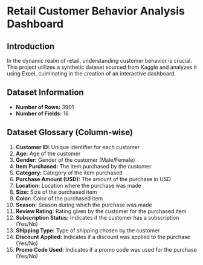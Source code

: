 # Retail Customer Behavior Analysis Dashboard

## Introduction

In the dynamic realm of retail, understanding customer behavior is crucial. This project utilizes a synthetic dataset sourced from Kaggle and analyzes it using Excel, culminating in the creation of an interactive dashboard.

## Dataset Information

- **Number of Rows:** 3901
- **Number of Fields:** 18

## Dataset Glossary (Column-wise)

1. **Customer ID:** Unique identifier for each customer
2. **Age:** Age of the customer
3. **Gender:** Gender of the customer (Male/Female)
4. **Item Purchased:** The item purchased by the customer
5. **Category:** Category of the item purchased
6. **Purchase Amount (USD):** The amount of the purchase in USD
7. **Location:** Location where the purchase was made
8. **Size:** Size of the purchased item
9. **Color:** Color of the purchased item
10. **Season:** Season during which the purchase was made
11. **Review Rating:** Rating given by the customer for the purchased item
12. **Subscription Status:** Indicates if the customer has a subscription (Yes/No)
13. **Shipping Type:** Type of shipping chosen by the customer
14. **Discount Applied:** Indicates if a discount was applied to the purchase (Yes/No)
15. **Promo Code Used:** Indicates if a promo code was used for the purchase (Yes/No)
16. **Previous Purchases:** The total count of transactions concluded by the customer at the store, excluding the ongoing transaction
17. **Payment Method:** Customer's most preferred payment method
18. **Frequency of Purchases:** Frequency at which the customer makes purchases (e.g., Weekly, Fortnightly, Monthly)

## Dynamic Dashboard and Visualizations

The analysis goes beyond static charts, featuring a dynamic dashboard created using Excel. Key visualizations include:

1. **Total Revenue KPI**
2. **Average Review Ratings**
3. **Category Revenue Donut Charts**
4. **Purchases By Size KPI**
5. **Discount Impact Pie Chart**
6. **Shipping Preferences Bar Chart**
7. **Customer by Age Group**
8. **Spending By Gender Column Chart**
9. **Purchases By Payment Method**
10. **Filter for Gender**
11. **Filter for Season**
